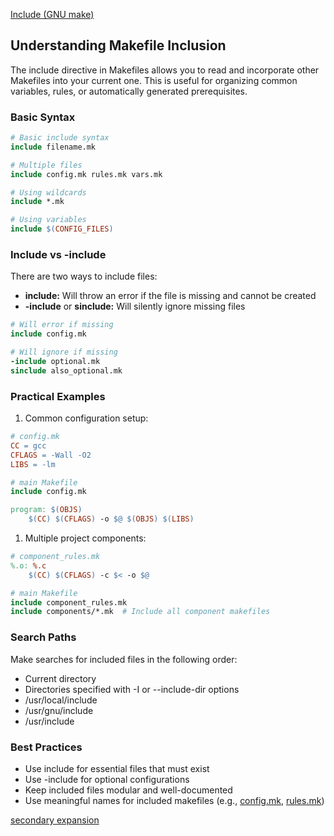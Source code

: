 [Include (GNU make)](https://www.gnu.org/software/make/manual/html_node/Include.html)

## Understanding Makefile Inclusion

The include directive in Makefiles allows you to read and incorporate other Makefiles into your current one. This is useful for organizing common variables, rules, or automatically generated prerequisites.

### Basic Syntax

```makefile
# Basic include syntax
include filename.mk

# Multiple files
include config.mk rules.mk vars.mk

# Using wildcards
include *.mk

# Using variables
include $(CONFIG_FILES)
```

### Include vs -include

There are two ways to include files:

- **include:** Will throw an error if the file is missing and cannot be created
- **-include** or **sinclude:** Will silently ignore missing files

```makefile
# Will error if missing
include config.mk

# Will ignore if missing
-include optional.mk
sinclude also_optional.mk
```

### Practical Examples

1. Common configuration setup:

```makefile
# config.mk
CC = gcc
CFLAGS = -Wall -O2
LIBS = -lm

# main Makefile
include config.mk

program: $(OBJS)
    $(CC) $(CFLAGS) -o $@ $(OBJS) $(LIBS)
```

1. Multiple project components:

```makefile
# component_rules.mk
%.o: %.c
    $(CC) $(CFLAGS) -c $< -o $@

# main Makefile
include component_rules.mk
include components/*.mk  # Include all component makefiles
```

### Search Paths

Make searches for included files in the following order:

- Current directory
- Directories specified with -I or --include-dir options
- /usr/local/include
- /usr/gnu/include
- /usr/include

### Best Practices

- Use include for essential files that must exist
- Use -include for optional configurations
- Keep included files modular and well-documented
- Use meaningful names for included makefiles (e.g., [config.mk](http://config.mk), [rules.mk](http://rules.mk))

[secondary expansion](https://www.notion.so/secondary-expansion-18e52b568218809d8971cd5e67298f03?pvs=21)